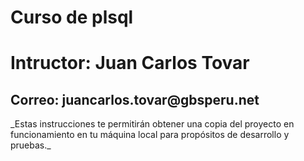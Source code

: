# Curso de plsql
<h1>Intructor: Juan Carlos Tovar</h1>
<H2>Correo: juancarlos.tovar@gbsperu.net</h2>
_Estas instrucciones te permitirán obtener una copia del proyecto en funcionamiento en tu máquina local para propósitos de desarrollo y pruebas._
